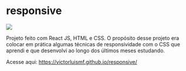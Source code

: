 # responsive
<img src="https://ik.imagekit.io/victorluismf/readme-github_XH4rnt1rq6g.png?updatedAt=1638815950306">

Projeto feito com React JS, HTML e CSS.
O propósito desse projeto era colocar em prática algumas técnicas de responsividade com o CSS que aprendi e que desenvolvi ao longo dos últimos meses estudando.

Acesse aqui: https://victorluismf.github.io/responsive/
